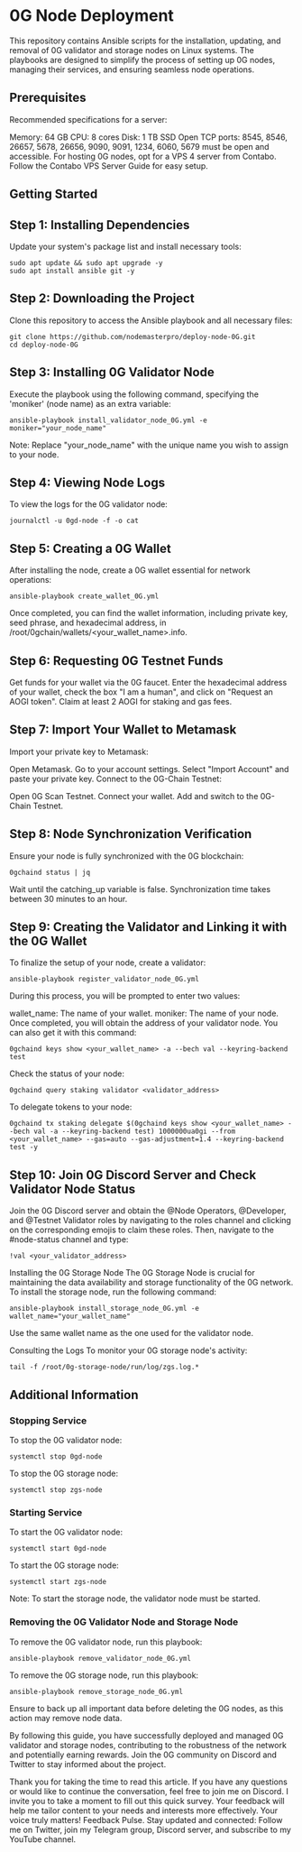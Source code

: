 # 0G Node Deployment
This repository contains Ansible scripts for the installation, updating, and removal of 0G validator and storage nodes on Linux systems. The playbooks are designed to simplify the process of setting up 0G nodes, managing their services, and ensuring seamless node operations.

## Prerequisites
Recommended specifications for a server:

Memory: 64 GB
CPU: 8 cores
Disk: 1 TB SSD
Open TCP ports: 8545, 8546, 26657, 5678, 26656, 9090, 9091, 1234, 6060, 5679 must be open and accessible.
For hosting 0G nodes, opt for a VPS 4 server from Contabo. Follow the Contabo VPS Server Guide for easy setup.

## Getting Started
## Step 1: Installing Dependencies
Update your system's package list and install necessary tools:

```
sudo apt update && sudo apt upgrade -y
sudo apt install ansible git -y
```

## Step 2: Downloading the Project
Clone this repository to access the Ansible playbook and all necessary files:

```
git clone https://github.com/nodemasterpro/deploy-node-0G.git
cd deploy-node-0G
```

## Step 3: Installing 0G Validator Node
Execute the playbook using the following command, specifying the 'moniker' (node name) as an extra variable:

```
ansible-playbook install_validator_node_0G.yml -e moniker="your_node_name"
```
Note: Replace "your_node_name" with the unique name you wish to assign to your node.

## Step 4: Viewing Node Logs
To view the logs for the 0G validator node:

```
journalctl -u 0gd-node -f -o cat
```
## Step 5: Creating a 0G Wallet
After installing the node, create a 0G wallet essential for network operations:

```
ansible-playbook create_wallet_0G.yml
```
Once completed, you can find the wallet information, including private key, seed phrase, and hexadecimal address, in /root/0gchain/wallets/<your_wallet_name>.info.

## Step 6: Requesting 0G Testnet Funds
Get funds for your wallet via the 0G faucet. Enter the hexadecimal address of your wallet, check the box "I am a human", and click on "Request an AOGI token". Claim at least 2 AOGI for staking and gas fees.

## Step 7: Import Your Wallet to Metamask
Import your private key to Metamask:

Open Metamask.
Go to your account settings.
Select "Import Account" and paste your private key.
Connect to the 0G-Chain Testnet:

Open 0G Scan Testnet.
Connect your wallet.
Add and switch to the 0G-Chain Testnet.

## Step 8: Node Synchronization Verification
Ensure your node is fully synchronized with the 0G blockchain:

```
0gchaind status | jq
```
Wait until the catching_up variable is false. Synchronization time takes between 30 minutes to an hour.

## Step 9: Creating the Validator and Linking it with the 0G Wallet
To finalize the setup of your node, create a validator:

```
ansible-playbook register_validator_node_0G.yml
```
During this process, you will be prompted to enter two values:

wallet_name: The name of your wallet.
moniker: The name of your node.
Once completed, you will obtain the address of your validator node. You can also get it with this command:

```
0gchaind keys show <your_wallet_name> -a --bech val --keyring-backend test
```
Check the status of your node:

```
0gchaind query staking validator <validator_address>
```
To delegate tokens to your node:

```
0gchaind tx staking delegate $(0gchaind keys show <your_wallet_name> --bech val -a --keyring-backend test) 1000000ua0gi --from <your_wallet_name> --gas=auto --gas-adjustment=1.4 --keyring-backend test -y
```

## Step 10: Join 0G Discord Server and Check Validator Node Status
Join the 0G Discord server and obtain the @Node Operators, @Developer, and @Testnet Validator roles by navigating to the roles channel and clicking on the corresponding emojis to claim these roles. Then, navigate to the #node-status channel and type:

```
!val <your_validator_address>
```
Installing the 0G Storage Node
The 0G Storage Node is crucial for maintaining the data availability and storage functionality of the 0G network. To install the storage node, run the following command:

```
ansible-playbook install_storage_node_0G.yml -e wallet_name="your_wallet_name"
```
Use the same wallet name as the one used for the validator node.

Consulting the Logs
To monitor your 0G storage node's activity:

```
tail -f /root/0g-storage-node/run/log/zgs.log.*
```

## Additional Information
### Stopping Service
To stop the 0G validator node:

```
systemctl stop 0gd-node
```
To stop the 0G storage node:

```
systemctl stop zgs-node
```
### Starting Service
To start the 0G validator node:

```
systemctl start 0gd-node
```
To start the 0G storage node:

```
systemctl start zgs-node
```
Note: To start the storage node, the validator node must be started.

### Removing the 0G Validator Node and Storage Node
To remove the 0G validator node, run this playbook:

```
ansible-playbook remove_validator_node_0G.yml
```
To remove the 0G storage node, run this playbook:

```
ansible-playbook remove_storage_node_0G.yml
```
Ensure to back up all important data before deleting the 0G nodes, as this action may remove node data.

By following this guide, you have successfully deployed and managed 0G validator and storage nodes, contributing to the robustness of the network and potentially earning rewards. Join the 0G community on Discord and Twitter to stay informed about the project.

Thank you for taking the time to read this article. If you have any questions or would like to continue the conversation, feel free to join me on Discord. I invite you to take a moment to fill out this quick survey. Your feedback will help me tailor content to your needs and interests more effectively. Your voice truly matters! Feedback Pulse. Stay updated and connected: Follow me on Twitter, join my Telegram group, Discord server, and subscribe to my YouTube channel.